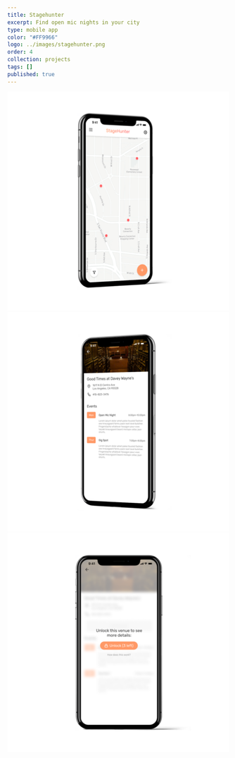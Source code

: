 ```yaml
---
title: Stagehunter
excerpt: Find open mic nights in your city
type: mobile app
color: "#FF9966"
logo: ../images/stagehunter.png
order: 4
collection: projects
tags: []
published: true
---
```


![Home Screen](../images/stagehunter-1.png)
![Venue Screen](../images/stagehunter-2.png)
![Unlock Screen](../images/stagehunter-3.png)